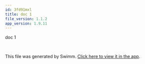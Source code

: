 ```yaml
---
id: 3fd91mxl
title: doc 1
file_version: 1.1.2
app_version: 1.9.11
---
```


doc 1

<br/>

This file was generated by Swimm. [Click here to view it in the app](https://swimm-web-app.web.app/repos/Z2l0aHViJTNBJTNBTm9hUmVwbyUzQSUzQU5vYW96ZXI=/docs/3fd91mxl).
